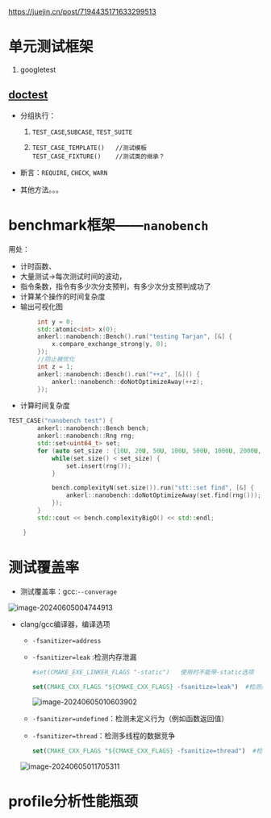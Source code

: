 https://juejin.cn/post/7194435171633299513

# 单元测试框架

1. googletest

## [doctest](https://github.com/doctest/doctest)

- 分组执行：

  1. `TEST_CASE`,`SUBCASE`, `TEST_SUITE`

  2. ```
     TEST_CASE_TEMPLATE()   //测试模板
     TEST_CASE_FIXTURE()    //测试类的继承？
     ```

- 断言：`REQUIRE`, `CHECK`, `WARN`

- 其他方法。。。



# benchmark框架——`nanobench`

用处：

- 计时函数、
- 大量测试->每次测试时间的波动，
-  指令条数，指令有多少次分支预判，有多少次分支预判成功了
- 计算某个操作的时间复杂度
- 输出可视化图

```cpp
		int y = 0;
		std::atomic<int> x(0);
		ankerl::nanobench::Bench().run("testing Tarjan", [&] {
			x.compare_exchange_strong(y, 0);
		});
		//防止被优化
		int z = 1;
		ankerl::nanobench::Bench().run("++z", [&]() {
			ankerl::nanobench::doNotOptimizeAway(++z);
		});
```

- 计算时间复杂度

```cpp
TEST_CASE("nanobench test") {
		ankerl::nanobench::Bench bench;
		ankerl::nanobench::Rng rng;
		std::set<uint64_t> set;
		for (auto set_size : {10U, 20U, 50U, 100U, 500U, 1000U, 2000U, 5000U, 10000U}) {
			while(set.size() < set_size) {
				set.insert(rng());
			}

			bench.complexityN(set.size()).run("stt::set find", [&] {
				ankerl::nanobench::doNotOptimizeAway(set.find(rng()));
			});
		}
		std::cout << bench.complexityBigO() << std::endl;

	}
```



# 测试覆盖率

- 测试覆盖率：gcc:`--converage`

![image-20240605004744913](https://typora-dusong.oss-cn-chengdu.aliyuncs.com/image-20240605004744913.png)

- clang/gcc编译器，编译选项

  - `-fsanitizer=address`

  - `-fsanitizer=leak` :检测内存泄漏

    ```cmake
    #set(CMAKE_EXE_LINKER_FLAGS "-static")   使用时不能带-static选项
    
    set(CMAKE_CXX_FLAGS "${CMAKE_CXX_FLAGS} -fsanitize=leak")  #检测内存泄露
    ```

    ![image-20240605010603902](https://typora-dusong.oss-cn-chengdu.aliyuncs.com/image-20240605010603902.png)

  - `-fsanitizer=undefined`：检测未定义行为（例如函数返回值） 

  - `-fsanitizer=thread`：检测多线程的数据竞争 

    ```cmake
    set(CMAKE_CXX_FLAGS "${CMAKE_CXX_FLAGS} -fsanitize=thread")  #检测线程间的资源竞争
    ```

    

  ![image-20240605011705311](https://typora-dusong.oss-cn-chengdu.aliyuncs.com/image-20240605011705311.png)

# profile分析性能瓶颈

















